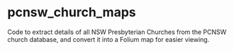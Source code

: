 # pcnsw_church_maps
Code to extract details of all NSW Presbyterian Churches from the PCNSW church database, and convert it into a Folium map for easier viewing.

